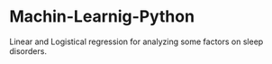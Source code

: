 # Machin-Learnig-Python
Linear and Logistical regression for analyzing some factors on sleep disorders.
